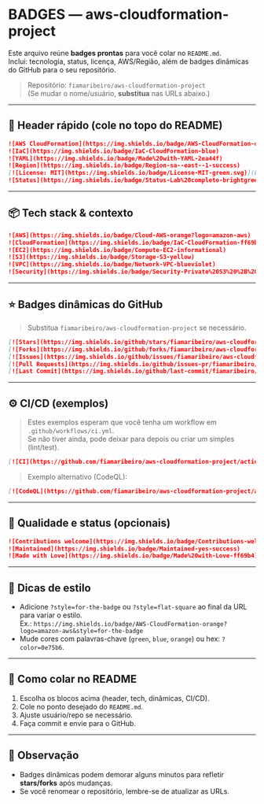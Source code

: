 # BADGES — aws-cloudformation-project

Este arquivo reúne **badges prontas** para você colar no `README.md`.  
Inclui: tecnologia, status, licença, AWS/Região, além de badges dinâmicas do GitHub para o seu repositório.

> Repositório: `fiamaribeiro/aws-cloudformation-project`  
> (Se mudar o nome/usuário, **substitua** nas URLs abaixo.)

---

## 🎯 Header rápido (cole no topo do README)

```md
![AWS CloudFormation](https://img.shields.io/badge/AWS-CloudFormation-orange?logo=amazon-aws)
![IaC](https://img.shields.io/badge/IaC-CloudFormation-blue)
![YAML](https://img.shields.io/badge/Made%20with-YAML-2ea44f)
![Region](https://img.shields.io/badge/Region-sa--east--1-success)
[![License: MIT](https://img.shields.io/badge/License-MIT-green.svg)](LICENSE)
![Status](https://img.shields.io/badge/Status-Lab%20completo-brightgreen)
```

---

## 📦 Tech stack & contexto

```md
![AWS](https://img.shields.io/badge/Cloud-AWS-orange?logo=amazon-aws)
![CloudFormation](https://img.shields.io/badge/IaC-CloudFormation-ff69b4)
![EC2](https://img.shields.io/badge/Compute-EC2-informational)
![S3](https://img.shields.io/badge/Storage-S3-yellow)
![VPC](https://img.shields.io/badge/Network-VPC-blueviolet)
![Security](https://img.shields.io/badge/Security-Private%20S3%20%2B%20SG%20HTTP-9cf)
```

---

## ⭐ Badges dinâmicas do GitHub

> Substitua `fiamaribeiro/aws-cloudformation-project` se necessário.

```md
[![Stars](https://img.shields.io/github/stars/fiamaribeiro/aws-cloudformation-project?style=social)](https://github.com/fiamaribeiro/aws-cloudformation-project/stargazers)
[![Forks](https://img.shields.io/github/forks/fiamaribeiro/aws-cloudformation-project?style=social)](https://github.com/fiamaribeiro/aws-cloudformation-project/fork)
[![Issues](https://img.shields.io/github/issues/fiamaribeiro/aws-cloudformation-project)](https://github.com/fiamaribeiro/aws-cloudformation-project/issues)
[![Pull Requests](https://img.shields.io/github/issues-pr/fiamaribeiro/aws-cloudformation-project)](https://github.com/fiamaribeiro/aws-cloudformation-project/pulls)
[![Last Commit](https://img.shields.io/github/last-commit/fiamaribeiro/aws-cloudformation-project)](https://github.com/fiamaribeiro/aws-cloudformation-project/commits)
```

---

## ⚙️ CI/CD (exemplos)

> Estes exemplos esperam que você tenha um workflow em `.github/workflows/ci.yml`.  
> Se não tiver ainda, pode deixar para depois ou criar um simples (lint/test).

```md
[![CI](https://github.com/fiamaribeiro/aws-cloudformation-project/actions/workflows/ci.yml/badge.svg)](https://github.com/fiamaribeiro/aws-cloudformation-project/actions/workflows/ci.yml)
```

> Exemplo alternativo (CodeQL):
```md
[![CodeQL](https://github.com/fiamaribeiro/aws-cloudformation-project/actions/workflows/github-code-scanning/codeql/badge.svg)](https://github.com/fiamaribeiro/aws-cloudformation-project/actions/workflows/github-code-scanning/codeql)
```

---

## 🧪 Qualidade e status (opcionais)

```md
![Contributions welcome](https://img.shields.io/badge/Contributions-welcome-blue)
![Maintained](https://img.shields.io/badge/Maintained-yes-success)
![Made with Love](https://img.shields.io/badge/Made%20with-Love-ff69b4)
```

---

## 🎨 Dicas de estilo

- Adicione `?style=for-the-badge` ou `?style=flat-square` ao final da URL para variar o estilo.  
  Ex.: `https://img.shields.io/badge/AWS-CloudFormation-orange?logo=amazon-aws&style=for-the-badge`  
- Mude cores com palavras-chave (`green`, `blue`, `orange`) ou hex: `?color=0e75b6`.

---

## 🧩 Como colar no README
1. Escolha os blocos acima (header, tech, dinâmicas, CI/CD).  
2. Cole no ponto desejado do `README.md`.  
3. Ajuste usuário/repo se necessário.  
4. Faça commit e envie para o GitHub.

---

## 📌 Observação
- Badges dinâmicas podem demorar alguns minutos para refletir **stars/forks** após mudanças.
- Se você renomear o repositório, lembre-se de atualizar as URLs.

